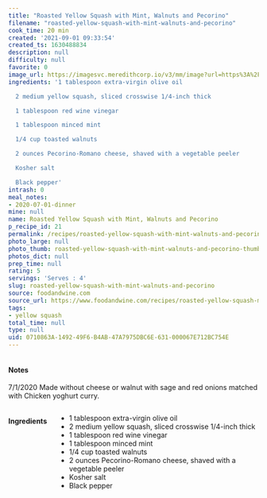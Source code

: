 ```yaml
---
title: "Roasted Yellow Squash with Mint, Walnuts and Pecorino"
filename: "roasted-yellow-squash-with-mint-walnuts-and-pecorino"
cook_time: 20 min
created: '2021-09-01 09:33:54'
created_ts: 1630488834
description: null
difficulty: null
favorite: 0
image_url: https://imagesvc.meredithcorp.io/v3/mm/image?url=https%3A%2F%2Fcdn-image.foodandwine.com%2Fsites%2Fdefault%2Ffiles%2Fstyles%2Fmedium_2x%2Fpublic%2F201311-r-xl-roasted-yellow-squash-with-mint-walnuts-and-pecorino.jpg%3Fitok%3D0vnydExC&w=700&c=sc&poi=face&q=85
ingredients: '1 tablespoon extra-virgin olive oil

  2 medium yellow squash, sliced crosswise 1/4-inch thick

  1 tablespoon red wine vinegar

  1 tablespoon minced mint

  1/4 cup toasted walnuts

  2 ounces Pecorino-Romano cheese, shaved with a vegetable peeler

  Kosher salt

  Black pepper'
intrash: 0
meal_notes:
- 2020-07-01-dinner
mine: null
name: Roasted Yellow Squash with Mint, Walnuts and Pecorino
p_recipe_id: 21
permalink: /recipes/roasted-yellow-squash-with-mint-walnuts-and-pecorino
photo_large: null
photo_thumb: roasted-yellow-squash-with-mint-walnuts-and-pecorino-thumb.jpg
photos_dict: null
prep_time: null
rating: 5
servings: 'Serves : 4'
slug: roasted-yellow-squash-with-mint-walnuts-and-pecorino
source: foodandwine.com
source_url: https://www.foodandwine.com/recipes/roasted-yellow-squash-mint-walnuts-and-pecorino
tags:
- yellow squash
total_time: null
type: null
uid: 0710863A-1492-49F6-B4AB-47A7975DBC6E-631-000067E712BC754E
---
```

<div class="columns large-7 small-12" id="writeup">		<div id="notes"><h4>Notes</h4>
<div class="box box-notes"><p>7/1/2020 Made without cheese or walnut with sage and red onions matched with Chicken yoghurt curry.</p>
</div></div>	</div><!-- #writeup -->
</div><!-- #row-one -->
<div class="row" id="row-two">	<div class="columns large-4 small-12" id="ingredients"><h4>Ingredients</h4><div class="box box-ingredients content"><ul>
<li>1 tablespoon extra-virgin olive oil</li>
<li>2 medium yellow squash, sliced crosswise 1/4-inch thick</li>
<li>1 tablespoon red wine vinegar</li>
<li>1 tablespoon minced mint</li>
<li>1/4 cup toasted walnuts</li>
<li>2 ounces Pecorino-Romano cheese, shaved with a vegetable peeler</li>
<li>Kosher salt</li>
<li>Black pepper</li>
</ul>
</div>	</div>	<div class="columns large-6 small-12" id="directions">	</div>